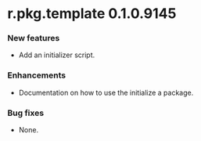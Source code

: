 # r.pkg.template 0.1.0.9145

### New features

* Add an initializer script.

### Enhancements

* Documentation on how to use the initialize a package.

### Bug fixes

* None.